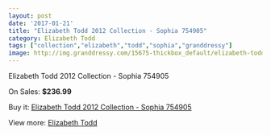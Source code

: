 ```yaml
---
layout: post
date: '2017-01-21'
title: "Elizabeth Todd 2012 Collection - Sophia 754905"
category: Elizabeth Todd
tags: ["collection","elizabeth","todd","sophia","granddressy"]
image: http://img.granddressy.com/15675-thickbox_default/elizabeth-todd-2012-collection-sophia-754905.jpg
---
```

Elizabeth Todd 2012 Collection - Sophia 754905

On Sales: **$236.99**
<a href="https://www.granddressy.com/en/elizabeth-todd/14704-elizabeth-todd-2012-collection-sophia-754905.html"><amp-img layout="responsive" width="600" height="600" src="//img.granddressy.com/15675-thickbox_default/elizabeth-todd-2012-collection-sophia-754905.jpg" alt="Elizabeth Todd 2012 Collection - Sophia 754905 0" /></a>

Buy it: [Elizabeth Todd 2012 Collection - Sophia 754905](https://www.granddressy.com/en/elizabeth-todd/14704-elizabeth-todd-2012-collection-sophia-754905.html "Elizabeth Todd 2012 Collection - Sophia 754905")

View more: [Elizabeth Todd](https://www.granddressy.com/en/341-elizabeth-todd "Elizabeth Todd")